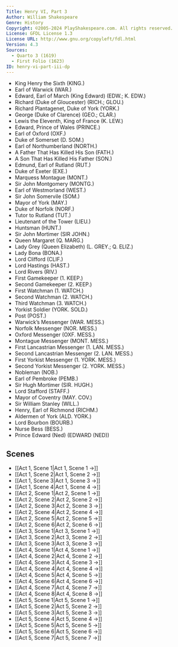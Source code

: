 ```yaml
---
Title: Henry VI, Part 3
Author: William Shakespeare
Genre: History
Copyright: ©2005-2024 PlayShakespeare.com. All rights reserved.
License: GFDL License 1.3
License URL: http://www.gnu.org/copyleft/fdl.html
Version: 4.3
Sources:
  - Quarto 3 (1619)
  - First Folio (1623)
ID: henry-vi-part-iii-dp
---
```


- King Henry the Sixth (KING.)
- Earl of Warwick (WAR.)
- Edward, Earl of March (King Edward) (EDW.; K. EDW.)
- Richard (Duke of Gloucester) (RICH.; GLOU.)
- Richard Plantagenet, Duke of York (YORK.)
- George (Duke of Clarence) (GEO.; CLAR.)
- Lewis the Eleventh, King of France (K. LEW.)
- Edward, Prince of Wales (PRINCE.)
- Earl of Oxford (OXF.)
- Duke of Somerset (D. SOM.)
- Earl of Northumberland (NORTH.)
- A Father That Has Killed His Son (FATH.)
- A Son That Has Killed His Father (SON.)
- Edmund, Earl of Rutland (RUT.)
- Duke of Exeter (EXE.)
- Marquess Montague (MONT.)
- Sir John Montgomery (MONTG.)
- Earl of Westmorland (WEST.)
- Sir John Somervile (SOM.)
- Mayor of York (MAY.)
- Duke of Norfolk (NORF.)
- Tutor to Rutland (TUT.)
- Lieutenant of the Tower (LIEU.)
- Huntsman (HUNT.)
- Sir John Mortimer (SIR JOHN.)
- Queen Margaret (Q. MARG.)
- Lady Grey (Queen Elizabeth) (L. GREY.; Q. ELIZ.)
- Lady Bona (BONA.)
- Lord Clifford (CLIF.)
- Lord Hastings (HAST.)
- Lord Rivers (RIV.)
- First Gamekeeper (1. KEEP.)
- Second Gamekeeper (2. KEEP.)
- First Watchman (1. WATCH.)
- Second Watchman (2. WATCH.)
- Third Watchman (3. WATCH.)
- Yorkist Soldier (YORK. SOLD.)
- Post (POST.)
- Warwick’s Messenger (WAR. MESS.)
- Norfolk Messenger (NOR. MESS.)
- Oxford Messenger (OXF. MESS.)
- Montague Messenger (MONT. MESS.)
- First Lancastrian Messenger (1. LAN. MESS.)
- Second Lancastrian Messenger (2. LAN. MESS.)
- First Yorkist Messenger (1. YORK. MESS.)
- Second Yorkist Messenger (2. YORK. MESS.)
- Nobleman (NOB.)
- Earl of Pembroke (PEMB.)
- Sir Hugh Mortimer (SIR. HUGH.)
- Lord Stafford (STAFF.)
- Mayor of Coventry (MAY. COV.)
- Sir William Stanley (WILL.)
- Henry, Earl of Richmond (RICHM.)
- Aldermen of York (ALD. YORK.)
- Lord Bourbon (BOURB.)
- Nurse Bess (BESS.)
- Prince Edward (Ned) (EDWARD (NED))

## Scenes

- [[Act 1, Scene 1|Act 1, Scene 1 →]]
- [[Act 1, Scene 2|Act 1, Scene 2 →]]
- [[Act 1, Scene 3|Act 1, Scene 3 →]]
- [[Act 1, Scene 4|Act 1, Scene 4 →]]
- [[Act 2, Scene 1|Act 2, Scene 1 →]]
- [[Act 2, Scene 2|Act 2, Scene 2 →]]
- [[Act 2, Scene 3|Act 2, Scene 3 →]]
- [[Act 2, Scene 4|Act 2, Scene 4 →]]
- [[Act 2, Scene 5|Act 2, Scene 5 →]]
- [[Act 2, Scene 6|Act 2, Scene 6 →]]
- [[Act 3, Scene 1|Act 3, Scene 1 →]]
- [[Act 3, Scene 2|Act 3, Scene 2 →]]
- [[Act 3, Scene 3|Act 3, Scene 3 →]]
- [[Act 4, Scene 1|Act 4, Scene 1 →]]
- [[Act 4, Scene 2|Act 4, Scene 2 →]]
- [[Act 4, Scene 3|Act 4, Scene 3 →]]
- [[Act 4, Scene 4|Act 4, Scene 4 →]]
- [[Act 4, Scene 5|Act 4, Scene 5 →]]
- [[Act 4, Scene 6|Act 4, Scene 6 →]]
- [[Act 4, Scene 7|Act 4, Scene 7 →]]
- [[Act 4, Scene 8|Act 4, Scene 8 →]]
- [[Act 5, Scene 1|Act 5, Scene 1 →]]
- [[Act 5, Scene 2|Act 5, Scene 2 →]]
- [[Act 5, Scene 3|Act 5, Scene 3 →]]
- [[Act 5, Scene 4|Act 5, Scene 4 →]]
- [[Act 5, Scene 5|Act 5, Scene 5 →]]
- [[Act 5, Scene 6|Act 5, Scene 6 →]]
- [[Act 5, Scene 7|Act 5, Scene 7 →]]
